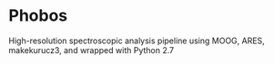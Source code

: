 # Phobos
High-resolution spectroscopic analysis pipeline using MOOG, ARES, makekurucz3, and wrapped with Python 2.7

